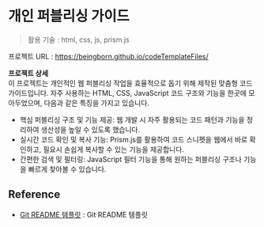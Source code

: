 # 개인 퍼블리싱 가이드    
> 활용 기술 : html, css, js, prism.js

프로젝트 URL : https://beingborn.github.io/codeTemplateFiles/
  
**프로젝트 상세**  
이 프로젝트는 개인적인 웹 퍼블리싱 작업을 효율적으로 돕기 위해 제작된 맞춤형 코드 가이드입니다. 
자주 사용하는 HTML, CSS, JavaScript 코드 구조와 기능을 한곳에 모아두었으며, 다음과 같은 특징을 가지고 있습니다.

  - 핵심 퍼블리싱 구조 및 기능 제공: 웹 개발 시 자주 활용되는 코드 패턴과 기능을 정리하여 생산성을 높일 수 있도록 했습니다.
  - 실시간 코드 확인 및 복사 기능: Prism.js를 활용하여 코드 스니펫을 웹에서 바로 확인하고, 필요시 손쉽게 복사할 수 있는 기능을 제공합니다.
  - 간편한 검색 및 필터링: JavaScript 필터 기능을 통해 원하는 퍼블리싱 구조나 기능을 빠르게 찾아볼 수 있습니다.

## Reference
- [Git README 템플릿](https://github.com/ohahohah/readme-template) : Git README 템플릿 
